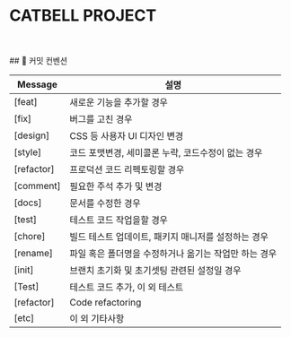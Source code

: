 # CATBELL PROJECT

<br>
<br>
## 🚩 커밋 컨벤션
<br>

| Message    | 설명                                                  |
| ---------- | ----------------------------------------------------- |
| [feat]     | 새로운 기능을 추가할 경우                             |
| [fix]      | 버그를 고친 경우                                      |
| [design]   | CSS 등 사용자 UI 디자인 변경                          |
| [style]    | 코드 포맷변경, 세미콜론 누락, 코드수정이 없는 경우    |
| [refactor] | 프로덕션 코드 리펙토링할 경우                         |
| [comment]  | 필요한 주석 추가 및 변경                              |
| [docs]     | 문서를 수정한 경우                                    |
| [test]     | 테스트 코드 작업을할 경우                             |
| [chore]    | 빌드 테스트 업데이트, 패키지 매니저를 설정하는 경우   |
| [rename]   | 파일 혹은 폴더명을 수정하거나 옮기는 작업만 하는 경우 |
| [init]     | 브랜치 초기화 및 초기셋팅 관련된 설정일 경우          |
| [Test]     | 테스트 코드 추가, 이 외 테스트                        |
| [refactor] | Code refactoring                                      |
| [etc]      | 이 외 기타사항                                        |
